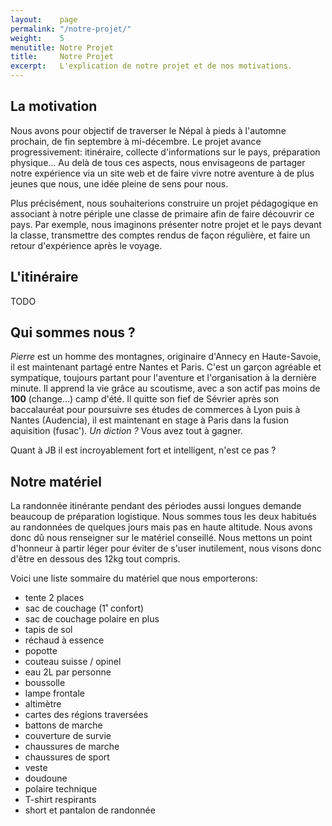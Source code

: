```yaml
---
layout:    page
permalink: "/notre-projet/"
weight:    5
menutitle: Notre Projet
title:     Notre Projet
excerpt:   L'explication de notre projet et de nos motivations.
---
```


## La motivation

Nous avons pour objectif de traverser le Népal à pieds à l'automne prochain, de fin septembre à mi-décembre. Le projet avance progressivement: itinéraire, collecte d'informations sur le pays, préparation physique... Au delà de tous ces aspects, nous envisageons de partager notre expérience via un site web et de faire vivre notre aventure à de plus jeunes que nous, une idée pleine de sens pour nous.

Plus précisément, nous souhaiterions construire un projet pédagogique en associant à notre périple une classe de primaire afin de faire découvrir ce pays. Par exemple, nous imaginons présenter notre projet et le pays devant la classe, transmettre des comptes rendus de façon régulière, et faire un retour d'expérience après le voyage.

## L'itinéraire

TODO


## Qui sommes nous ?

*Pierre* est un homme des montagnes, originaire d'Annecy en Haute-Savoie, il est maintenant partagé entre Nantes et Paris. C'est un garçon agréable et sympatique, toujours partant pour l'aventure et l'organisation à la dernière minute. Il apprend la vie grâce au scoutisme, avec a son actif pas moins de **100** (change...) camp d'été. Il quitte son fief de Sévrier après son baccalauréat pour poursuivre ses études de commerces à Lyon puis à Nantes (Audencia), il est maintenant en stage à Paris dans la fusion aquisition (fusac'). *Un diction ?* Vous avez tout à gagner. 

Quant à JB il est incroyablement fort et intelligent, n'est ce pas ?

## Notre matériel

La randonnée itinérante pendant des périodes aussi longues demande beaucoup de préparation logistique. Nous sommes tous les deux habitués au randonnées de quelques jours mais pas en haute altitude. Nous avons donc dû nous renseigner sur le matériel conseillé. Nous mettons un point d'honneur à partir léger pour éviter de s'user inutilement, nous visons donc d'être en dessous des 12kg tout compris.

Voici une liste sommaire du matériel que nous emporterons:

- tente 2 places
- sac de couchage (1˚ confort)
- sac de couchage polaire en plus
- tapis de sol
- réchaud à essence
- popotte
- couteau suisse / opinel
- eau 2L par personne
- boussolle
- lampe frontale
- altimètre
- cartes des régions traversées
- battons de marche
- couverture de survie
- chaussures de marche
- chaussures de sport
- veste
- doudoune
- polaire technique
- T-shirt respirants
- short et pantalon de randonnée

